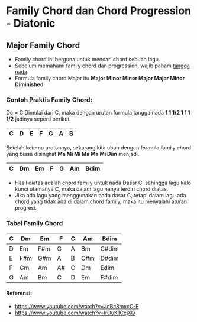 # Family Chord dan Chord Progression - Diatonic

## Major Family Chord

- Family chord ini berguna untuk mencari chord sebuah lagu.
- Sebelum memahami family chord dan progression, wajib paham [tangga nada](https://github.com/Keda87/sinau-mempeng/blob/main/guitar/01-tangga-nada-diatonic.md).
- Formula family chord Major itu **Major Minor Minor Major Major Minor Diminished**

### Contoh Praktis Family Chord:
Do = C
Dimulai dari C, maka dengan urutan formula tangga nada **1 1 1/2 1 1 1 1/2** jadinya seperti berikut.

| C | D | E | F | G | A | B |
|---|---|---|---|---|---|---|

Setelah ketemu urutannya, sekarang kita ubah dengan formula family chord yang biasa disingkat **Ma Mi Mi Ma Ma Mi Dim** menjadi.

| C | Dm | Em | F | G | Am | Bdim |
|---|----|----|---|---|----|------|

- Hasil diatas adalah chord family untuk nada Dasar C. sehingga lagu kalo kunci utamanya C, maka dalam lagu hanya terdiri chord diatas.
- Jika ada lagu yang menggunakan nada dasar C, tetapi dalam lagu ada chord yang tidak ada di dalam chord family, maka itu menyalahi aturan progresi.

### Tabel Family Chord
| C | Dm | Em  | F  | G  | Am  | Bdim  |
|---|----|-----|----|----|-----|-------|
| D | Em | F#m | G  | A  | Bm  | C#dim |
| E | F#m| G#m | A  | B  | C#m | D#dim |
| F | Gm | Am  | A# | C  | Dm  | Edim  |
| G | Am | Bm  | C  | D  | Em  | F#dim |

#### Referensi:
- https://www.youtube.com/watch?v=JcBc8mxcC-E
- https://www.youtube.com/watch?v=IrOuK1CcjXQ
